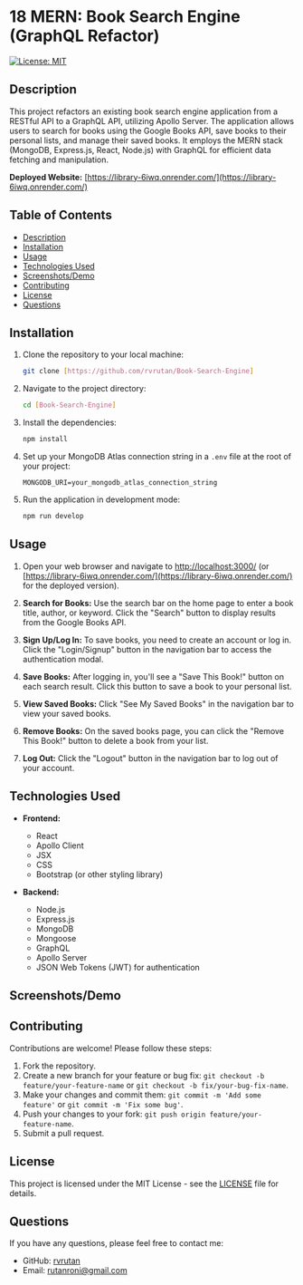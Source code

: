 # 18 MERN: Book Search Engine (GraphQL Refactor)

[![License: MIT](https://img.shields.io/badge/License-MIT-yellow.svg)](https://opensource.org/licenses/MIT)

## Description

This project refactors an existing book search engine application from a RESTful API to a GraphQL API, utilizing Apollo Server. The application allows users to search for books using the Google Books API, save books to their personal lists, and manage their saved books. It employs the MERN stack (MongoDB, Express.js, React, Node.js) with GraphQL for efficient data fetching and manipulation.

**Deployed Website:** [https://library-6iwq.onrender.com/](https://library-6iwq.onrender.com/)

## Table of Contents

- [Description](#description)
- [Installation](#installation)
- [Usage](#usage)
- [Technologies Used](#technologies-used)
- [Screenshots/Demo](#screenshotsdemo)
- [Contributing](#contributing)
- [License](#license)
- [Questions](#questions)

## Installation

1.  Clone the repository to your local machine:

    ```bash
    git clone [https://github.com/rvrutan/Book-Search-Engine]
    ```

2.  Navigate to the project directory:

    ```bash
    cd [Book-Search-Engine]
    ```

3.  Install the dependencies:

    ```bash
    npm install
    ```

4.  Set up your MongoDB Atlas connection string in a `.env` file at the root of your project:

    ```
    MONGODB_URI=your_mongodb_atlas_connection_string
    ```

5.  Run the application in development mode:

    ```bash
    npm run develop
    ```

## Usage

1.  Open your web browser and navigate to [http://localhost:3000/](http://localhost:3000/) (or [https://library-6iwq.onrender.com/](https://library-6iwq.onrender.com/) for the deployed version).

2.  **Search for Books:** Use the search bar on the home page to enter a book title, author, or keyword. Click the "Search" button to display results from the Google Books API.

3.  **Sign Up/Log In:** To save books, you need to create an account or log in. Click the "Login/Signup" button in the navigation bar to access the authentication modal.

4.  **Save Books:** After logging in, you'll see a "Save This Book!" button on each search result. Click this button to save a book to your personal list.

5.  **View Saved Books:** Click "See My Saved Books" in the navigation bar to view your saved books.

6.  **Remove Books:** On the saved books page, you can click the "Remove This Book!" button to delete a book from your list.

7.  **Log Out:** Click the "Logout" button in the navigation bar to log out of your account.

## Technologies Used

-   **Frontend:**
    -   React
    -   Apollo Client
    -   JSX
    -   CSS
    -   Bootstrap (or other styling library)

-   **Backend:**
    -   Node.js
    -   Express.js
    -   MongoDB
    -   Mongoose
    -   GraphQL
    -   Apollo Server
    -   JSON Web Tokens (JWT) for authentication

## Screenshots/Demo


## Contributing

Contributions are welcome! Please follow these steps:

1.  Fork the repository.
2.  Create a new branch for your feature or bug fix: `git checkout -b feature/your-feature-name` or `git checkout -b fix/your-bug-fix-name`.
3.  Make your changes and commit them: `git commit -m 'Add some feature'` or `git commit -m 'Fix some bug'`.
4.  Push your changes to your fork: `git push origin feature/your-feature-name`.
5.  Submit a pull request.

## License

This project is licensed under the MIT License - see the [LICENSE](LICENSE) file for details.

## Questions

If you have any questions, please feel free to contact me:

-   GitHub: [rvrutan](https://github.com/rvrutan)
-   Email: [rutanroni@gmail.com](rutanroni@gmail.com)
